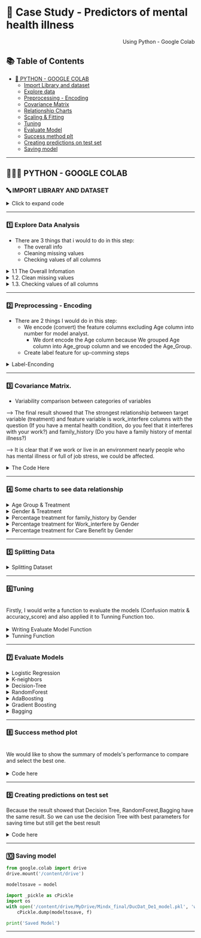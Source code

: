 # 🛒 Case Study - Predictors of mental health illness

<p align="right"> Using Python - Google Colab </p>


## :books: Table of Contents <!-- omit in toc -->

- [🔢 PYTHON - GOOGLE COLAB](#-python---google-colab)
  - [Import Library and dataset](#-import-library-and-dataset)
  - [Explore data ](#1%EF%B8%8F⃣-explore-data-analysis)
  - [Preprocessing - Encoding](#2%EF%B8%8F⃣--preprocessing---encoding)
  - [Covariance Matrix](#3%EF%B8%8F⃣-covariance-matrix)
  - [Relationship Charts](#4%EF%B8%8F⃣-some-charts-to-see-data-relationship)
  - [Scaling & Fitting](#5%EF%B8%8F⃣-scaling-and-fitting)
  - [Tuning](#6%EF%B8%8F⃣tuning)
  - [Evaluate Model](#7%EF%B8%8F⃣-evaluate-models)
  - [Success method plt](#8%EF%B8%8F⃣-success-method-plot)
  - [Creating predictions on test set](#9%EF%B8%8F⃣-creating-predictions-on-test-set)
  - [Saving model](#-saving-model)

---

## 👩🏼‍💻 PYTHON - GOOGLE COLAB

### 🔤 IMPORT LIBRARY AND DATASET 

<details><summary> Click to expand code </summary>
  
```python
#Import library
import numpy as np # linear algebra
import pandas as pd # data processing, CSV file I/O (e.g. pd.read_csv)
import seaborn as sns
import matplotlib.pyplot as plt
%matplotlib inline
from scipy import stats
from scipy.stats import randint

# prep
from sklearn.model_selection import train_test_split
from sklearn import preprocessing
from sklearn.datasets import make_classification
from sklearn.preprocessing import binarize, LabelEncoder, MinMaxScaler

# models
from sklearn.linear_model import LogisticRegression
from sklearn.tree import DecisionTreeClassifier
from sklearn.ensemble import RandomForestClassifier, ExtraTreesClassifier

# Validation libraries
from sklearn import metrics
from sklearn.metrics import accuracy_score, mean_squared_error, precision_recall_curve
from sklearn.model_selection import cross_val_score


#ensemble
from sklearn.ensemble import BaggingClassifier, AdaBoostClassifier, GradientBoostingClassifier
from sklearn.neighbors import KNeighborsClassifier
from sklearn.model_selection import GridSearchCV, RandomizedSearchCV

from sklearn.impute import SimpleImputer

#Library label encoder
from sklearn import preprocessing
from sklearn.preprocessing import LabelEncoder
```

```python
#import dataset
df = pd.read_csv('/content/ex1.csv')
```
  
</details>

---
### 1️⃣ Explore Data Analysis

- There are 3 things that i would to do in this step:
  - The overall info 
  - Cleaning missing values
  - Checking values of all columns

<details><summary> 1.1 The  Overall Infomation </summary>
  
```python
df.head() 
```
![image](https://user-images.githubusercontent.com/101379141/203503490-5e514c69-a860-473a-8757-cd83a3633716.png)
  
```python
df.tail()
```
![image](https://user-images.githubusercontent.com/101379141/203503535-a3fc7b50-444a-4506-a7c5-8984730d99d2.png)
    
```python
df.info()
```  
![image](https://user-images.githubusercontent.com/101379141/203503625-bfb615ca-a92a-4448-933c-205182de4e92.png)
  
```python
df.describe()
```    
![image](https://user-images.githubusercontent.com/101379141/203503686-fe20ffc2-6892-4341-9040-3fff5d5b5a85.png)

</details>

<details><summary> 1.2. Clean missing values </summary>  
  
<br> We would check and clean the null values of all columns, beside that we also drop some unnecessary columns.
  
<details><summary> 1.2.a Check Null values </summary>

 ```python
df.isnull().sum()
 ```
![image](https://user-images.githubusercontent.com/101379141/203505779-681fc8b1-c367-4e7a-aa67-2773c0e35c14.png)

```python
#% Null values
dict_null = dict()
for i in df.columns:
  dict_null[i] = df[i].isnull().sum()/len(df['Timestamp'])*100
df1 = pd.DataFrame.from_dict(dict_null.items())
print(df1)
```
![image](https://user-images.githubusercontent.com/101379141/203506087-1709522f-ec27-4784-a498-6b36f1365956.png)

   
```python
df.drop(columns = ['Timestamp','state','Country','comments'], inplace = True)
df.isnull().sum()
```
![image](https://user-images.githubusercontent.com/101379141/203506299-8d4aef53-5e1f-49fd-8940-03d0c286e987.png)

</details>
 
<details><summary>  1.2.b Clean missing values of self_employed column  </summary>

 ``` python
df['self_employed'].unique() 
```
![image](https://user-images.githubusercontent.com/101379141/203506826-e7248295-e214-4fd2-bd75-c2391eb6f833.png)
  
  
```python
df['self_employed'].value_counts()
```
![image](https://user-images.githubusercontent.com/101379141/203506911-41280ea0-f49e-4196-b4bd-9497361deed7.png)

```python
# Replace Null values by the mode 
df['self_employed'].replace(np.NaN,'No',inplace=True)
df['self_employed'].unique()
```
![image](https://user-images.githubusercontent.com/101379141/203507148-ad53076c-7f10-4801-a248-d94f90f09baa.png)

 </details> 

<details><summary> 1.2.c Clean missing values of work_interfere column </summary>

```python
df['work_interfere'].unique()
```
![image](https://user-images.githubusercontent.com/101379141/203507974-d8980080-f83a-451d-b1bc-ecd729da0aa6.png)

```python
df['work_interfere'].value_counts()
```
![image](https://user-images.githubusercontent.com/101379141/203508032-bac8d92a-268a-4841-8cf6-d24f17911047.png)
  
```python
# Replace Null values
df['work_interfere'].replace(np.NaN, "Don't Know",inplace = True)
df['work_interfere'].value_counts()
```
![image](https://user-images.githubusercontent.com/101379141/203508172-adf418ec-db39-473b-bbe8-8fd0ffc85abf.png)

</details> 

<details><summary> Dataset with 0 Null values </summary>

```python
df.isnull().sum()
```
![image](https://user-images.githubusercontent.com/101379141/203508526-5e04e1b0-ae0a-4dfa-9717-c0dc7fa2a644.png)

</details> 
  
</details> 

<details><summary> 1.3. Checking values of all columns </summary>  

<br> After check values of all columns, we can see that there are some outliers in Gender and Age column 

<details><summary> Code here </summary> 
  
```python
my_list = df.columns.values.tolist()

for column in my_list:
  print(column)
  print(df[column].unique())  
```
![image](https://user-images.githubusercontent.com/101379141/203513372-7c48e84f-c537-478a-ab5c-09abb088f4b5.png)
![image](https://user-images.githubusercontent.com/101379141/203513431-d8c289e9-7e02-4aad-b761-bb13d1f93d98.png)

</details> 

<details><summary> 1.3.a Age Column </summary>  

```python
from matplotlib.pyplot import figure

figure(figsize=(10, 10))
df['Age'].value_counts().plot( kind= 'bar')  
```
![image](https://user-images.githubusercontent.com/101379141/203514344-2a02fc03-4f88-46a1-be28-ddd5d1fa556e.png)

```python
outliers =[]
for age in df['Age'].values:
  if age < 0 or age >100 :
    outliers.append(age)
    print(outliers)   
```
![image](https://user-images.githubusercontent.com/101379141/203514466-7edf6a18-6b0a-4bac-887d-33fd9c2908da.png)

```python
#Because There is only 5 outliers comparing total 1259 entries, so we can remove values of outliers

df = df.loc[(df['Age'] > 18) & (df['Age'] <100)]
                                                 
# 0 values means no outliers 
print(df[df["Age"].isin(outliers)] )
                                                
```
![image](https://user-images.githubusercontent.com/101379141/203514808-8a94c840-5fe3-46c7-b6a0-489d50ccaeb3.png)

```python
#Grouping Age
Age_Group = pd.cut(df['Age'],bins=[17,23,30,61,100],labels=['18-22', '23-30 ','31-50', '> 51'])
df.insert(23,'Age_Group',Age_Group)
df['Age_Group'].unique()                                                 
``` 
![image](https://user-images.githubusercontent.com/101379141/203514958-99f8b983-74e6-468b-9add-8bd849857770.png)     

```python
# Drop Age column, because we create Age grouped                                                 
df = df.drop(columns='Age')                                                 
```                                                
</details> 
  
<details><summary> 1.3.b Gender Column </summary>  

```python
df1= df['Gender'].unique()
print(df1)
```
![image](https://user-images.githubusercontent.com/101379141/203515507-eec125bc-adc6-44a8-8255-913128d85441.png)
  
```python
male_string = ["M", "Male", "male", "m", "Male-ish", "maile", "Cis Male", "Mal", "Male (CIS)","Make", "Male ", "Man","msle", "Mail", "cis male","Malr","Cis Man"]
female_string = ["Female", "female", "Cis Female", "F","Woman",  "f", "Femake","woman", "Female ", "cis-female/femme","Female (cis)","femail"]
others_string = ["Trans-female", "something kinda male?", "queer/she/they", "non-binary","Nah", "all", "Enby", "fluid", "Genderqueer", "Androgyne", "Agender", "male leaning androgynous", "Guy (-ish) ^_^", "Trans woman", "Neuter", "Female (trans)", "queer", "ostensibly male, unsure what that really means"]           

for index, row in df.iterrows():

    if str(row.Gender) in male_string:
        df['Gender'].replace(to_replace=row.Gender, value='male', inplace=True)

    if str(row.Gender) in female_string:
        df['Gender'].replace(to_replace=row.Gender, value='female', inplace=True)

    if str(row.Gender) in others_string:
        df['Gender'].replace(to_replace=row.Gender, value='other', inplace=True)


print(df['Gender'].unique())
```
![image](https://user-images.githubusercontent.com/101379141/203515581-7ec6c102-e6e8-413e-95eb-f5cd50487d08.png)
  
</details> 
</details> 
</details> 
</details> 

---
  
### 2️⃣  Preprocessing - Encoding

- There are 2 things I would do in this step:
  - We encode (convert) the feature columns excluding Age column into number for model analyst.
    - We dont encode the Age column because We grouped Age column into Age_group column and we encoded the Age_Group.
  - Create label feature for up-comming steps

<details><summary> Label-Enconding  </summary>
  
```python
label_dict = {}
#Label-Enconding
le = preprocessing.LabelEncoder()
for feature in df.columns:
  if feature != 'Age':
    le.fit(df[feature])
    le_name_mapping = dict(zip(le.classes_, le.transform(le.classes_)))
    df[feature] = le.transform(df[feature])
    # Get labels
    labelKey = 'label_' + feature
    labelValue = [*le_name_mapping]
    label_dict[labelKey] =labelValue
  else:
    label_dict['label_Age'] = list(df['Age'])

```
```python
df.info()
df.head() 
```
![image](https://user-images.githubusercontent.com/101379141/203689607-cac4134c-d4c6-4d42-809a-834013789ee5.png)
  
```python
for key, value in label_dict.items():     
    print(key, value)
```
![image](https://user-images.githubusercontent.com/101379141/203689659-b26ccd3c-3538-4125-8af9-d6b62cba9e5e.png)
  
</details>

---
### 3️⃣ Covariance Matrix.

- Variability comparison between categories of variables 

--> The final result showed that The strongest relationship between target variable (treatment) and feature variable is work_interfere columns with the question (If you have a mental health condition, do you feel that it interferes with your work?) and family_history (Do you have a family history of mental illness?)

--> It is clear that if we work or live in an environment nearly people who has mental illness or full of job stress, we could be affected. 

<details><summary> The  Code Here  </summary>



```python
#treatment correlation matrix
f, ax = plt.subplots(figsize=(12, 9))
corrmat = df.corr()
k = 23 #number of variables for heatmap
cols = corrmat.nlargest(k, 'treatment')['treatment'].index
cm = np.corrcoef(df[cols].values.T)
sns.set(font_scale=1.25)
hm = sns.heatmap(cm, cbar=True, annot=True, square=True, fmt='.2f', annot_kws={'size': 10}, yticklabels=cols.values, xticklabels=cols.values)
plt.show()
```
![image](https://user-images.githubusercontent.com/101379141/204680141-6c193cda-3fb5-452f-a057-a2014c3bcbf0.png)

  
</details>
 
---
### 4️⃣ Some charts to see data relationship


<details><summary> Age Group & Treatment  </summary>

<br>
  
--> The possibility of being mental illness is increasing by age.
 ```python
# Age & Treatment

g = sns.FacetGrid(df, col ='treatment', height=8)
g = g.map(sns.countplot, "Age_Group")

for ax in g.axes.flat:
    labels = ax.get_xticklabels() # get x labels
    for i,l in enumerate(labels):
        if(i == 0): labels[i] = '18-22'
        elif(i ==1.0):labels[i] = '23-30'
        elif(i ==2.0):labels[i] = '31-50'
        elif(i ==3.0):labels[i] = '> 51'  
    ax.set_xticklabels(labels, rotation=30) # set new labels
plt.show()
 ```
![image](https://user-images.githubusercontent.com/101379141/204680210-9444de57-07e6-4fdf-81de-0daeb2af2991.png)
  
</details>

<details><summary> Gender & Treatment  </summary> 
<br>
  --> Male has higher possibility of being mental illness comparing to Female.
    
```python
#Gender & Treatment
df1 = df
df1['Gender'] = df1['Gender'].astype('category')
print(df1['Gender'].unique())
plt.figure(figsize=(12,8))
g = sns.FacetGrid(df1, col='treatment', height=8)
g.map(sns.countplot,'Gender')

for ax in g.axes.flat:
    labels = ax.get_xticklabels() # get x labels
    for i,l in enumerate(labels):
        if(i == 0): labels[i] = 'Female'
        elif(i ==1):labels[i] = 'Male'
        else: labels[i] ='Other'  
    ax.set_xticklabels(labels, rotation=30) # set new labels
plt.show()
  
```
![image](https://user-images.githubusercontent.com/101379141/203714266-11193591-f268-4de4-b503-df74f5d67181.png)
  
</details>
 
<details><summary> Percentage treatment for family_history by Gender  </summary> 
<br>

--> If your family members has experience the mental illness, people has high possibility of being mental illness too
  
```python
#Draw a catplot to show Percentage treatment for family_history by Gender

g = sns.catplot(x="family_history", y="treatment", hue="Gender", data=df, kind="bar",  ci=None, size=5, aspect=2, legend_out = True)

for ax in g.axes.flat:
    labels = ax.get_xticklabels() # get x labels
    for i,l in enumerate(labels):
        if(i == 0): labels[i] = 'No'
        else: labels[i] ='Yes'
    ax.set_xticklabels(labels, rotation=30) # set new labels

# title
g._legend.set_title('Gender')
new_labels = ['Female', 'Male', 'Other']
# replace labels
for t, l in zip(g._legend.texts, new_labels):
    t.set_text(l)

plt.title('Probability of health condition by family_history and Gender')
plt.ylabel('Probability x 100')
plt.xlabel('Family History')  
```
![image](https://user-images.githubusercontent.com/101379141/203715984-c3fa3385-2c6d-4b97-b5d5-52e845c71f83.png)
   
</details>

<details><summary> Percentage treatment for Work_interfere by Gender  </summary> 
<br>

--> we can see that , the mental illness has negative effect to the workplace where always create the high intensity of stress.
  
```python
#Draw a catplot to show Percentage treatment for Work_interfere by Gender

g = sns.catplot(x="work_interfere", y="treatment", hue="Gender", data=df, kind="bar",  ci=None, size=5, aspect=2, legend_out = True)

for ax in g.axes.flat:
    labels = ax.get_xticklabels() # get x labels
    for i,l in enumerate(labels):
        if(i == 0): labels[i] = "Don't Know" 
        elif(i ==1):labels[i] = 'Never'
        elif(i ==2):labels[i] = 'Often'
        elif(i ==3):labels[i] = 'Rarely'
        else: labels[i] = 'Sometimes'
    ax.set_xticklabels(labels, rotation=30) # set new labels

# title
g._legend.set_title('Gender')
new_labels = ['Female', 'Male', 'Other']
# replace labels
for t, l in zip(g._legend.texts, new_labels):
    t.set_text(l)

g.fig.subplots_adjust(top=1,right=0.8)
plt.title('Probability of mental health condition')
plt.ylabel('Probability x 100')
plt.xlabel('work_interfere')
```
![image](https://user-images.githubusercontent.com/101379141/203717144-5b5fc232-6610-4744-8417-ceea7ee1c333.png)
  
</details>

<details><summary> Percentage treatment for Care Benefit by Gender  </summary> 
<br>

--> We can't see the relationship between Care Option and Treatment clearly. 
  
```python
#Draw a catplot to show Percentage treatment for Care Benefit by Gender

g = sns.catplot(x="benefits", y="treatment", hue="Gender", data=df, kind="bar",  ci=None, size=5, aspect=2, legend_out = True)

for ax in g.axes.flat:
    labels = ax.get_xticklabels() # get x labels
    for i,l in enumerate(labels):
        if(i == 0): labels[i] = "Don't Know" 
        elif(i ==1):labels[i] = "No"
        else: labels[i] = "Yes"
    ax.set_xticklabels(labels, rotation=30) # set new labels

# title
g._legend.set_title('Gender')
new_labels = ['Female', 'Male', 'Other']
# replace labels
for t, l in zip(g._legend.texts, new_labels):
    t.set_text(l)

g.fig.subplots_adjust(top=1,right=0.8)
plt.title('Probability of mental health condition')
plt.ylabel('Probability x 100')
plt.xlabel('Care Options')
```
![image](https://user-images.githubusercontent.com/101379141/203719464-08846bf2-4c5b-4eb5-95bc-64631eb67f5c.png)

</details>

---
### 5️⃣ Splitting Data

<details><summary> Splitting Dataset  </summary> 
<br>
 
```python
y = df['treatment']
X = df.drop(columns='treatment')


# split dataset to test and training set (75% train, 25% test)
X_train, X_test, y_train, y_test = train_test_split(X, y, test_size=0.25, random_state=1)
  
```
</details>
  
---  
###  6️⃣Tuning

<br>
Firstly, I would write a function to evaluate the models (Confusion matrix & accuracy_score) and also applied it to Tunning Function too. 
</br>

<br>
<details><summary> Writing Evaluate Model Function  </summary>
  
 ```python
  
 methodDict = {} # This would be used for plotting the model's performance


# Validation libraries
from sklearn import metrics
from sklearn.metrics import accuracy_score, mean_squared_error, precision_recall_curve,classification_report
from sklearn.model_selection import cross_val_score

def EvaluateModel(model, y_test, y_pred, plot=False):
    
    #Confusion matrix
    # save confusion matrix and slice into four pieces
    confusion = metrics.confusion_matrix(y_true =y_test, y_pred = y_pred)
  

    # visualize Confusion Matrix
    sns.heatmap(confusion,annot=True,fmt="d") 
    plt.title('Confusion Matrix')
    plt.xlabel('Predicted')
    plt.ylabel('Actual')
    plt.show()
    
    #Metrics computed from a confusion matrix
    #Classification Accuracy: Overall, how often is the classifier correct?
    accuracy = metrics.accuracy_score(y_test, y_pred)
    print('Classification Accuracy:', accuracy)
    
    #Classification Error: Overall, how often is the classifier incorrect?
    print('Classification Error:', 1 - metrics.accuracy_score(y_test, y_pred))
    
    #Classification Report
    print('Classification Accuracy:' ,classification_report(y_test,y_pred))
    
  
    
    methodDict[model.__class__.__name__] = metrics.accuracy_score(y_test, y_pred) * 100
 
 ```

</details>

<details><summary> Tunning Function </summary>
<br>

  - Because dataset is small, I still would like to use Random Search instead of Bayes, or gridsearch because I want to minimize the tuning time and better result,. In this case : I use RandomizedSearchCV .
  
  --> Reference to https://towardsdatascience.com/gridsearch-vs-randomizedsearch-vs-bayesiansearch-cfa76de27c6b 

```python
from sklearn.model_selection import KFold

kf = KFold(n_splits = 5, shuffle = True, random_state = 2)

def RandomSearch(model, param_dist):
  reg_bay = RandomizedSearchCV(estimator=model,
                    param_distributions=param_dist,
                    n_iter=20,  # search 20 times 
                    cv=kf,
                    n_jobs=8,
                    scoring='accuracy',
                    random_state =3)
  reg_bay.fit(X_train,y_train)
  y_pred = reg_bay.predict(X_test)
  print('RandomSearch. Best Score: ', reg_bay.best_score_)
  print('RandomSearch. Best Params: ', reg_bay.best_params_)
  accuracy_score = EvaluateModel(model, y_test, y_pred, plot =True)

  ```
                                                                                      
</details>  


---  
### 7️⃣ Evaluate Models
  


<details><summary> Logistic Regression </summary>

```python
from sklearn.linear_model import LogisticRegression

logreg = LogisticRegression()
logreg.fit(X_train, y_train)
    
# make class predictions for the testing set
y_pred = logreg.predict(X_test)
    
print('########### Logistic Regression ###############')
    
accuracy_score = EvaluateModel(logreg, y_test, y_pred, plot =True)
      
```
![image](https://user-images.githubusercontent.com/101379141/204680565-8463ef0e-b56a-4482-9376-f42e169ff415.png)
  
</details>  

<details><summary> K-neighbors </summary>

```python
model = KNeighborsClassifier()

param_dist = {'n_neighbors': list(range(1,31)),
              'weights' :['uniform', 'distance']}

RandomSearch(model, param_dist)
  
```
  
![image](https://user-images.githubusercontent.com/101379141/203885509-1278e4e7-2c32-4711-abc6-a5409350dd23.png)
    
</details>  

<details><summary> Decision-Tree </summary>

```python
model_2 = DecisionTreeClassifier()
param_dist = {'max_depth': list(range(3, 9)),
              "max_features": list(range(1, len(X.columns))),
              "min_samples_split": list(range(2, 9)),
              "min_samples_leaf": list(range(1, 9)),
              "criterion": ["gini", "entropy"]} 

RandomSearch(model_2, param_dist)
  
```
![image](https://user-images.githubusercontent.com/101379141/203885667-8f6fa33c-eb11-45e9-ab9e-9af9f4be8bb9.png)

```python
import graphviz
model_2.fit(X_train,y_train)
dot_data  = tree.export_graphviz(model_2,max_depth = 8,filled = True)

graph = graphviz.Source(dot_data, format="png") 
graph.render("decision_tree_graphivz")
  
```
</details>  

<details><summary> RandomForest </summary>

```python
model_3 = RandomForestClassifier()
estimators = [int(x) for x in np.linspace(start = 1, stop = 100, num = 10)]
param_dist = {'n_estimators' : estimators,
             'max_depth': list(range(3, 9)),
              "max_features": list(range(1, len(X.columns))),
              "min_samples_split": list(range(2, 9)),
              "min_samples_leaf": list(range(1, 9)),
              "criterion": ["gini", "entropy"]} 
RandomSearch(model_3, param_dist)
  
```
![image](https://user-images.githubusercontent.com/101379141/203885729-43fcccce-7916-42ef-b942-dccacee8acc4.png)
    
</details>  

<details><summary> AdaBoosting </summary>

```python
tree = DecisionTreeClassifier(max_depth = 1)
model = AdaBoostClassifier(base_estimator= tree, n_estimators= 100,random_state = 4)
model.fit(X_train,y_train)
y_pred = model.predict(X_test)

EvaluateModel(model, y_test, y_pred, True)  
```
![image](https://user-images.githubusercontent.com/101379141/203885879-e7862df9-bf75-44aa-bf3c-2777f796e5bf.png)
    
</details>  

<details><summary> Gradient Boosting </summary>

```python
model = GradientBoostingClassifier(n_estimators =100, max_depth =1,random_state = 5 )
model.fit(X_train,y_train)
y_pred = model.predict(X_test)

EvaluateModel(model, y_test, y_pred, True)  
```
![image](https://user-images.githubusercontent.com/101379141/203885959-f7d804e2-590d-4250-b646-0945ed671a8f.png)

    
</details>  

<details><summary> Bagging </summary>

```python
tree = DecisionTreeClassifier()

model_4 = BaggingClassifier(base_estimator = tree, bootstrap_features=False, n_estimators = 100,random_state = 2)
param_dist = {'base_estimator__max_depth' : [1,2,3]}


print('########### Bagging ###############')

RandomSearch(model_4, param_dist)
 
  
```
![image](https://user-images.githubusercontent.com/101379141/204692826-07b9c034-ea0b-495e-b9e1-9e60144918f2.png)
  
</details>  

---

### 8️⃣ Success method plot

<br>
We would like to show the summary of models's performance to compare and select the best one.
</br>
<br>

<details><summary> Code here </summary>

```python
s = pd.Series(methodDict)
s = s.sort_values(ascending=False)
plt.figure(figsize=(12,8))

ax = s.plot(kind='bar') 
for p in ax.patches:
  ax.annotate(str(round(p.get_height(),2)), (p.get_x() * 1.005, p.get_height() * 1.005))
plt.ylim([70.0, 90.0]) 
plt.xticks(rotation = 45)
plt.xlabel('Method')
plt.ylabel('Percentage')
plt.title('Success of methods')
     
plt.show()
```
![image](https://user-images.githubusercontent.com/101379141/204692652-f5feafd6-d6ac-41d0-b498-bae51a07acd6.png)
  
</details>  

---
### 9️⃣ Creating predictions on test set

Because the result showed that Decision Tree, RandomForest,Bagging have the same result. So we can use the decision Tree with best parameters for saving time but still get the best result

<details><summary> Code here </summary>

```python
#Because the result showed that Decision Tree, RandomForest,Bagging have the same result. So we can use the decision Tree with best parameters for saving time but still get the best result
model = DecisionTreeClassifier(min_samples_split= 7, min_samples_leaf= 7, max_features= 17, max_depth = 2, criterion = 'gini')

model.fit(X_train, y_train)
dfTestPredictions = model.predict(X_test)

# Write predictions to csv file
results = pd.DataFrame({'Index': X_test.index, 'predict_Treatment': dfTestPredictions,'test_treatment': y_test})
# Save to file
# This file will be visible after publishing in the output section
results.to_csv('results.csv', index=False)
print(results)
EvaluateModel(model, y_test, y_pred, True)
```
![image](https://user-images.githubusercontent.com/101379141/204692504-44f67ca0-103e-4cb7-8fd2-4a75d7fcf424.png)
  
</details>  

---
### 🔟 Saving model

```python
from google.colab import drive
drive.mount('/content/drive')
```

```python
modeltosave = model

import _pickle as cPickle
import os
with open('/content/drive/MyDrive/Mindx_final/DucDat_De1_model.pkl', 'wb') as f:
    cPickle.dump(modeltosave, f)

print('Saved Model')
```

---
